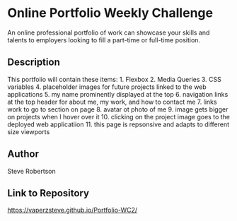 # Online Portfolio Weekly Challenge
An online professional portfolio of work can showcase your skills and talents to employers looking to fill a part-time or full-time position.

## Description
This portfolio will contain these items: 1. Flexbox  2. Media Queries     3. CSS variables  4. placeholder images for future projects linked to the web applications  5. my name prominently displayed at the top             6. navigation links at the top header for about me, my work, and how to contact me  7. links work to go to section on page  8. avatar ot photo of me  9. image gets bigger on projects when I hover over it  10. clicking on the project image goes to the deployed web applicatiion 11. this page is repsonsive and adapts to different size viewports

## Author
Steve Robertson

## Link to Repository
https://vaperzsteve.github.io/Portfolio-WC2/